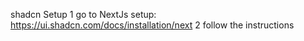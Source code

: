 shadcn Setup
1 go to NextJs setup: https://ui.shadcn.com/docs/installation/next
2 follow the instructions